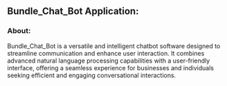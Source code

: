 ## Bundle_Chat_Bot Application:

### About:

Bundle_Chat_Bot is a versatile and intelligent chatbot software designed to streamline communication and enhance user interaction. It combines advanced natural language processing capabilities with a user-friendly interface, offering a seamless experience for businesses and individuals seeking efficient and engaging conversational interactions.